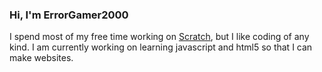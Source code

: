 ### Hi, I'm ErrorGamer2000

  I spend most of my free time working on [Scratch](https://scratch.mit.edu/), but I like coding of any kind. I am currently working on learning javascript and html5 so that I can make websites.
